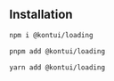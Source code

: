 ## Installation

```sh
npm i @kontui/loading
```

```sh
pnpm add @kontui/loading
```

```sh
yarn add @kontui/loading
```

